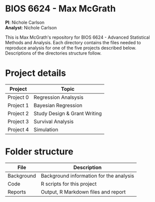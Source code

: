 BIOS 6624 - Max McGrath 
====

**PI**: Nichole Carlson  
**Analyst**: Nichole Carlson  

This is Max McGrath's repository for BIOS 6624 - Advanced Statistical Methods 
and Analysis. Each directory contains the files needed to reproduce
analysis for one of the five projects described below. Descriptions
of the directories structure follow.

Project details
====

| Project | Topic |
| --- | --- |
|Project 0 | Regression Analsysis |
|Project 1 | Bayesian Regression |
|Project 2 | Study Design & Grant Writing |
|Project 3 | Survival Analysis |
|Project 4 | Simulation |


Folder structure
====

| File | Description |
| --- | --- |
| Background | Background information for the analysis |
| Code | R scripts for this project |
| Reports | Output, R Markdown files and report |

